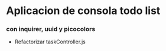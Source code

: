 # Aplicacion de consola todo list 

### con inquirer, uuid y picocolors

- Refactorizar taskController.js

